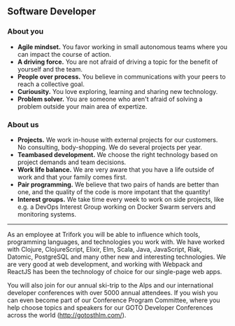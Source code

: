 ## Software Developer


### About you

- **Agile mindset.** You favor working in small autonomous teams where you can impact the course of action.
- **A driving force.** You are not afraid of driving a topic for the benefit of yourself and the team.
- **People over process.** You believe in communications with your peers to reach a collective goal.
- **Curiousity.** You love exploring, learning and sharing new technology.
- **Problem solver.** You are someone who aren't afraid of solving a problem outside your main area of expertize.

### About us

- **Projects.** We work in-house with external projects for our customers. No consulting, body-shopping. We do several projects per year.
- **Teambased development.** We choose the right technology based on project demands and team decisions.
- **Work life balance.** We are very aware that you have a life outside of work and that your family comes first.
- **Pair programming.** We believe that two pairs of hands are better than one, and the quality of the code is more impotant that the quantity!
- **Interest groups.** We take time every week to work on side projects, like e.g. a DevOps Interest Group working on Docker Swarm servers and monitoring systems.

----

As an employee at Trifork you will be able to influence which tools, programming languages, and technologies you work with. 
We have worked with Clojure, ClojureScript, Elixir, Elm, Scala, Java, JavaScript, Riak, Datomic, PostgreSQL and many other new and interesting technologies. We are very good at web development, and working with Webpack and ReactJS has been the technology of choice for our single-page web apps.

You will also join for our annual ski-trip to the Alps and our international developer conferences with over 5000 annual attendees. If you wish you can even become part of our Conference Program Committee, where you help choose topics and speakers for our GOTO Developer Conferences across the world (http://gotosthlm.com/). 
